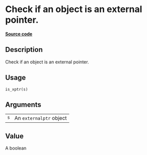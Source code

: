

# Check if an object is an external pointer.

[**Source code**](https://github.com/eddelbuettel/xptr//tree/master/R/#L)

## Description

Check if an object is an external pointer.

## Usage

<pre><code class='language-R'>is_xptr(s)
</code></pre>

## Arguments

<table role="presentation">
<tr>
<td style="white-space: nowrap; font-family: monospace; vertical-align: top">
<code id="s">s</code>
</td>
<td>
An <code>externalptr</code> object
</td>
</tr>
</table>

## Value

A boolean
